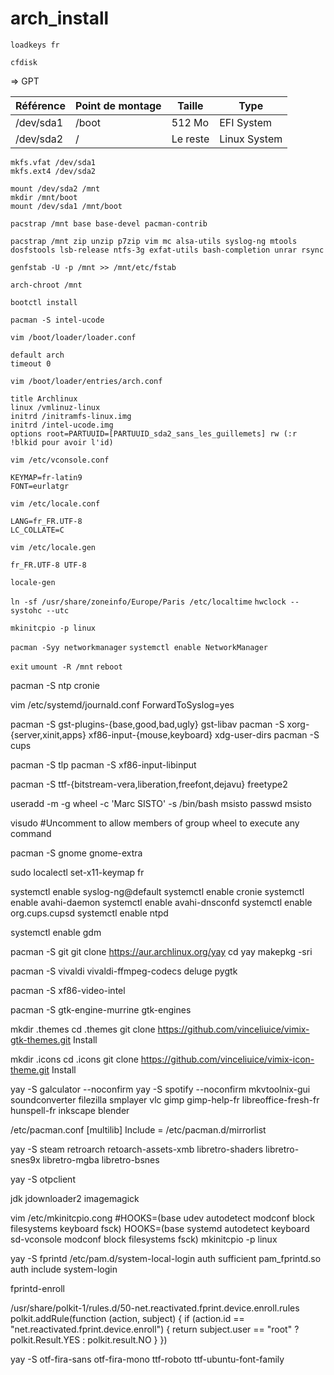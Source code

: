 # arch_install

```loadkeys fr```

```cfdisk```

=> GPT

| Référence | Point de montage | Taille   | Type         |
|-----------|------------------|----------|--------------|
| /dev/sda1 | /boot            | 512 Mo   | EFI System   |
| /dev/sda2 | /                | Le reste | Linux System |


```
mkfs.vfat /dev/sda1
mkfs.ext4 /dev/sda2
```

```
mount /dev/sda2 /mnt
mkdir /mnt/boot
mount /dev/sda1 /mnt/boot
```

```pacstrap /mnt base base-devel pacman-contrib```

```pacstrap /mnt zip unzip p7zip vim mc alsa-utils syslog-ng mtools dosfstools lsb-release ntfs-3g exfat-utils bash-completion unrar rsync```

```genfstab -U -p /mnt >> /mnt/etc/fstab```

```arch-chroot /mnt```

```bootctl install```

```pacman -S intel-ucode```

```vim /boot/loader/loader.conf```
```
default arch
timeout 0
```

```vim /boot/loader/entries/arch.conf```
```
title Archlinux
linux /vmlinuz-linux
initrd /initramfs-linux.img
initrd /intel-ucode.img
options root=PARTUUID=[PARTUUID_sda2_sans_les_guillemets] rw (:r !blkid pour avoir l'id)
```

```vim /etc/vconsole.conf```
```
KEYMAP=fr-latin9
FONT=eurlatgr
```

```vim /etc/locale.conf```
```
LANG=fr_FR.UTF-8
LC_COLLATE=C
```

```vim /etc/locale.gen```
```
fr_FR.UTF-8 UTF-8
```

```locale-gen```

```ln -sf /usr/share/zoneinfo/Europe/Paris /etc/localtime```
```hwclock --systohc --utc```

```mkinitcpio -p linux```

```pacman -Syy networkmanager```
```systemctl enable NetworkManager```

```exit```
```umount -R /mnt```
```reboot```



pacman -S ntp cronie

vim /etc/systemd/journald.conf 
ForwardToSyslog=yes

pacman -S gst-plugins-{base,good,bad,ugly} gst-libav
pacman -S xorg-{server,xinit,apps} xf86-input-{mouse,keyboard} xdg-user-dirs
pacman -S cups

pacman -S tlp
pacman -S xf86-input-libinput

pacman -S ttf-{bitstream-vera,liberation,freefont,dejavu} freetype2

useradd -m -g wheel -c 'Marc SISTO' -s /bin/bash msisto
passwd msisto

visudo
#Uncomment to allow members of group wheel to execute any command

pacman -S gnome gnome-extra

sudo localectl set-x11-keymap fr

systemctl enable syslog-ng@default
systemctl enable cronie
systemctl enable avahi-daemon
systemctl enable avahi-dnsconfd
systemctl enable org.cups.cupsd
systemctl enable ntpd

systemctl enable gdm

pacman -S git
git clone https://aur.archlinux.org/yay
cd yay
makepkg -sri

pacman -S vivaldi vivaldi-ffmpeg-codecs deluge pygtk

pacman -S xf86-video-intel 

pacman -S gtk-engine-murrine gtk-engines

mkdir .themes
cd .themes
git clone https://github.com/vinceliuice/vimix-gtk-themes.git
Install

mkdir .icons
cd .icons
git clone https://github.com/vinceliuice/vimix-icon-theme.git
Install

yay -S galculator --noconfirm
yay -S spotify --noconfirm
mkvtoolnix-gui
soundconverter
filezilla
smplayer
vlc
gimp gimp-help-fr libreoffice-fresh-fr hunspell-fr inkscape blender

/etc/pacman.conf
[multilib]
Include = /etc/pacman.d/mirrorlist

yay -S steam
retroarch retoarch-assets-xmb libretro-shaders libretro-snes9x libretro-mgba libretro-bsnes

yay -S otpclient

jdk
jdownloader2
imagemagick

vim /etc/mkinitcpio.cong
#HOOKS=(base udev autodetect modconf block filesystems keyboard fsck)
HOOKS=(base systemd autodetect keyboard sd-vconsole modconf block filesystems fsck)
mkinitcpio -p linux

yay -S fprintd
/etc/pam.d/system-local-login
auth      sufficient pam_fprintd.so
auth      include   system-login

fprintd-enroll

/usr/share/polkit-1/rules.d/50-net.reactivated.fprint.device.enroll.rules
polkit.addRule(function (action, subject) {
  if (action.id == "net.reactivated.fprint.device.enroll") {
    return subject.user == "root" ? polkit.Result.YES : polkit.result.NO
  }
})

yay -S otf-fira-sans otf-fira-mono ttf-roboto ttf-ubuntu-font-family


